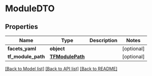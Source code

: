 # ModuleDTO

## Properties
Name | Type | Description | Notes
------------ | ------------- | ------------- | -------------
**facets_yaml** | **object** |  | [optional] 
**tf_module_path** | [**TFModulePath**](TFModulePath.md) |  | [optional] 

[[Back to Model list]](../README.md#documentation-for-models) [[Back to API list]](../README.md#documentation-for-api-endpoints) [[Back to README]](../README.md)



